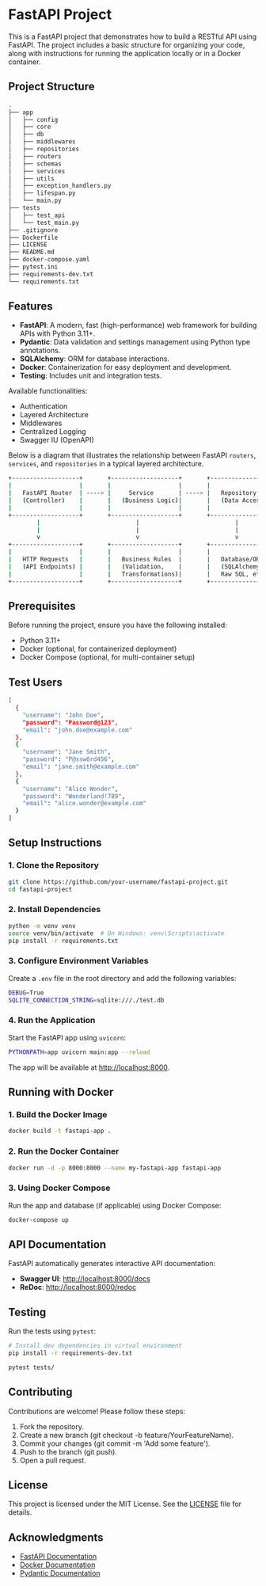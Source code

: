 # FastAPI Project

This is a FastAPI project that demonstrates how to build a RESTful API using FastAPI. The project includes a basic structure for organizing your code, along with instructions for running the application locally or in a Docker container.

## Project Structure

```bash
.
├── app
│   ├── config
│   ├── core
│   ├── db
│   ├── middlewares
│   ├── repositories
│   ├── routers
│   ├── schemas
│   ├── services
│   ├── utils
│   ├── exception_handlers.py
│   ├── lifespan.py
│   └── main.py
├── tests
│   ├── test_api
│   └── test_main.py
├── .gitignore
├── Dockerfile
├── LICENSE
├── README.md
├── docker-compose.yaml
├── pytest.ini
├── requirements-dev.txt
└── requirements.txt
```

## Features

- **FastAPI**: A modern, fast (high-performance) web framework for building APIs with Python 3.11+.
- **Pydantic**: Data validation and settings management using Python type annotations.
- **SQLAlchemy**: ORM for database interactions.
- **Docker**: Containerization for easy deployment and development.
- **Testing**: Includes unit and integration tests.

Available functionalities:

- Authentication
- Layered Architecture
- Middlewares
- Centralized Logging
- Swagger IU (OpenAPI)

Below is a diagram that illustrates the relationship between FastAPI `routers`, `services`, and `repositories` in a typical layered architecture.

```bash
+-------------------+       +-------------------+       +-------------------+
|                   |       |                   |       |                   |
|   FastAPI Router  | ----> |     Service       | ----> |   Repository      |
|   (Controller)    |       |   (Business Logic)|       |   (Data Access)   |
|                   |       |                   |       |                   |
+-------------------+       +-------------------+       +-------------------+
        |                           |                           |
        |                           |                           |
        v                           v                           v
+-------------------+       +-------------------+       +-------------------+
|                   |       |                   |       |                   |
|   HTTP Requests   |       |   Business Rules  |       |   Database/ORM    |
|   (API Endpoints) |       |   (Validation,    |       |   (SQLAlchemy,    |
|                   |       |   Transformations)|       |   Raw SQL, etc.)  |
+-------------------+       +-------------------+       +-------------------+
```

## Prerequisites

Before running the project, ensure you have the following installed:

- Python 3.11+
- Docker (optional, for containerized deployment)
- Docker Compose (optional, for multi-container setup)

## Test Users

```bash
[
  {
    "username": "John Doe",
    "password": "Password@123",
    "email": "john.doe@example.com"
  },
  {
    "username": "Jane Smith",
    "password": "P@ssw0rd456",
    "email": "jane.smith@example.com"
  },
  {
    "username": "Alice Wonder",
    "password": "Wonderland!789",
    "email": "alice.wonder@example.com"
  }
]
```

## Setup Instructions

### 1. Clone the Repository

```bash
git clone https://github.com/your-username/fastapi-project.git
cd fastapi-project
```

### 2. Install Dependencies

```bash
python -m venv venv
source venv/bin/activate  # On Windows: venv\Scripts\activate
pip install -r requirements.txt
```

### 3. Configure Environment Variables

Create a `.env` file in the root directory and add the following variables:

```bash
DEBUG=True
SQLITE_CONNECTION_STRING=sqlite:///./test.db
```

### 4. Run the Application

Start the FastAPI app using `uvicorn`:

```bash
PYTHONPATH=app uvicorn main:app --reload
```

The app will be available at <http://localhost:8000>.

## Running with Docker

### 1. Build the Docker Image

```bash
docker build -t fastapi-app .
```

### 2. Run the Docker Container

```bash
docker run -d -p 8000:8000 --name my-fastapi-app fastapi-app
```

### 3. Using Docker Compose

Run the app and database (if applicable) using Docker Compose:

```bash
docker-compose up
```

## API Documentation

FastAPI automatically generates interactive API documentation:

- **Swagger UI**: <http://localhost:8000/docs>
- **ReDoc**: <http://localhost:8000/redoc>

## Testing

Run the tests using `pytest`:

```bash
# Install dev dependencies in virtual environment
pip install -r requirements-dev.txt

pytest tests/
```

## Contributing

Contributions are welcome! Please follow these steps:

1. Fork the repository.
2. Create a new branch (git checkout -b feature/YourFeatureName).
3. Commit your changes (git commit -m 'Add some feature').
4. Push to the branch (git push).
5. Open a pull request.

## License

This project is licensed under the MIT License. See the [LICENSE](./LICENSE) file for details.

## Acknowledgments

- [FastAPI Documentation](https://fastapi.tiangolo.com/)
- [Docker Documentation](https://docs.docker.com/)
- [Pydantic Documentation](https://docs.pydantic.dev/latest/)
